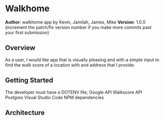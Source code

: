 # Walkhome
**Author**: walkhome app by Kevin, Jamilah, James, Mike 
**Version**: 1.0.0 (increment the patch/fix version number if you make more commits past your first submission)

## Overview
As a user, I would like app that is visually pleasing and with a simple input to find the walk score of a location  with and address that I provide.

## Getting Started
The developer must have a DOTENV file;
Google API
Walkscore API
Postgres
Visual Studio Code
NPM dependencies

## Architecture
<!-- Provide a detailed description of the application design. What technologies (languages, libraries, etc) you're using, and any other relevant design information. →
We used the following APIs:
Google Maps:
https://developers.google.com/places/web-service/intro
WalkScore:
https://www.walkscore.com/professional/api.php

## Credits and Collaborations
Goolge APIs
https://developers.google.com/places/web-service/intro
Walkscore API
https://www.walkscore.com/professional/api.php
